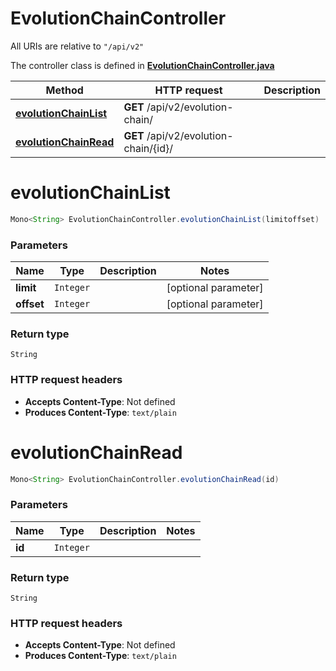 # EvolutionChainController

All URIs are relative to `"/api/v2"`

The controller class is defined in **[EvolutionChainController.java](../../src/main/java/org/openapitools/controller/EvolutionChainController.java)**

Method | HTTP request | Description
------------- | ------------- | -------------
[**evolutionChainList**](#evolutionChainList) | **GET** /api/v2/evolution-chain/ | 
[**evolutionChainRead**](#evolutionChainRead) | **GET** /api/v2/evolution-chain/{id}/ | 

<a name="evolutionChainList"></a>
# **evolutionChainList**
```java
Mono<String> EvolutionChainController.evolutionChainList(limitoffset)
```



### Parameters
Name | Type | Description  | Notes
------------- | ------------- | ------------- | -------------
**limit** | `Integer` |  | [optional parameter]
**offset** | `Integer` |  | [optional parameter]

### Return type
`String`


### HTTP request headers
 - **Accepts Content-Type**: Not defined
 - **Produces Content-Type**: `text/plain`

<a name="evolutionChainRead"></a>
# **evolutionChainRead**
```java
Mono<String> EvolutionChainController.evolutionChainRead(id)
```



### Parameters
Name | Type | Description  | Notes
------------- | ------------- | ------------- | -------------
**id** | `Integer` |  |

### Return type
`String`


### HTTP request headers
 - **Accepts Content-Type**: Not defined
 - **Produces Content-Type**: `text/plain`

